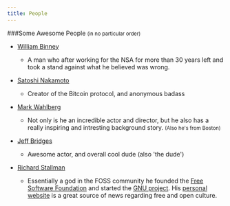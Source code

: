 ```yaml
---
title: People
---
```

###Some Awesome People <small>(in no particular order)</small>

* [William Binney](http://en.wikipedia.org/wiki/William_Binney_%28U.S._intelligence_official%29)
    * A man who after working for the NSA for more than 30 years left and
    took a stand against what he believed was wrong.

* [Satoshi Nakamoto](http://en.wikipedia.org/wiki/Satoshi_Nakamoto)
    * Creator of the Bitcoin protocol, and anonymous badass

* [Mark Wahlberg](http://en.wikipedia.org/wiki/Mark_Wahlberg)
    * Not only is he an incredible actor and director, but he also has a really inspiring
    and intresting background story. <small>(Also he's from Boston)</small>

* [Jeff Bridges](http://en.wikipedia.org/wiki/Jeff_Bridges)
    * Awesome actor, and overall cool dude (also 'the dude')

* [Richard Stallman](http://en.wikipedia.org/wiki/Richard_Stallman)
    * Essentially a god in the FOSS community he founded the [Free Software Foundation](https://fsf.org/)
    and started the [GNU project](http://www.gnu.org/). His [personal website](http://www.stallman.org/) is
    a great source of news regarding free and open culture.
